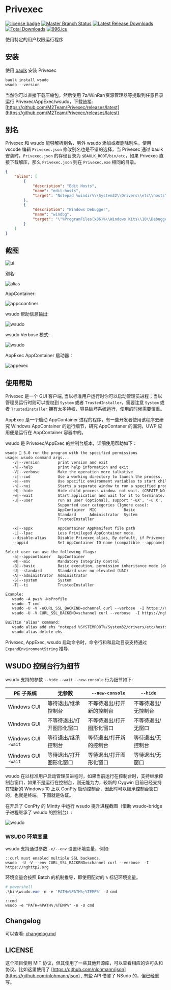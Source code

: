 # Privexec

[![license badge](https://img.shields.io/github/license/M2Team/Privexec.svg)](LICENSE)
[![Master Branch Status](https://github.com/M2Team/Privexec/workflows/CI/badge.svg)](https://github.com/M2Team/Privexec/actions)
[![Latest Release Downloads](https://img.shields.io/github/downloads/M2Team/Privexec/latest/total.svg)](https://github.com/M2Team/Privexec/releases/latest)
[![Total Downloads](https://img.shields.io/github/downloads/M2Team/Privexec/total.svg)](https://github.com/M2Team/Privexec/releases)
[![996.icu](https://img.shields.io/badge/link-996.icu-red.svg)](https://996.icu)

使用特定的用户权限运行程序

## 安装

使用 [baulk](https://github.com/baulk/baulk) 安装 Privexec

```powershell
baulk install wsudo
wsudo --version
```

当然你可以直接下载压缩包，然后使用 7z/WinRar/资源管理器等提取到任意目录运行 Privexec/AppExec/wsudo，下载链接: [https://github.com/M2Team/Privexec/releases/latest](https://github.com/M2Team/Privexec/releases/latest)



## 别名

Privexec 和 wsudo 能够解析别名，另外 wsudo 添加或者删除别名，使用 vscode 编辑 `Privexec.json` 修改别名也是不错的选择，当 Privexec 通过 baulk 安装时，`Privexec.json` 的存储目录为 `$BAULK_ROOT/bin/etc`，如果 Privexec 直接下载解压，那么 `Privexec.json` 则在 `Privexec.exe` 相同的目录。 

```json
{
    "alias": [
        {
            "description": "Edit Hosts",
            "name": "edit-hosts",
            "target": "Notepad %windir%\\System32\\Drivers\\etc\\hosts"
        },
        {
            "description": "Windows Debugger",
            "name": "windbg",
            "target": "\"%ProgramFiles(x86)%\\Windows Kits\\10\\Debuggers\\x64\\windbg.exe\""
        }
    ]
}
```


## 截图

![ui](docs/images/admin.png)


别名:

![alias](docs/images/alias.png)

AppContainer:

![appcoantiner](docs/images/appcontainer.png)


wsudo 帮助信息输出:

![wsudo](docs/images/wsudo.png)

wsudo Verbose 模式:

![wsudo](docs/images/wsudo3.png)

AppExec AppContainer 启动器：

![appexec](docs/images/appexec.png)

## 使用帮助

Privexec 是一个 GUI 客户端, 当以标准用户运行时你可以启动管理员进程；当以管理员运行时则可以提权到 `System` 或者 `TrustedInstaller`，需要注意 `System` 或者 `TrustedInstaller` 拥有太多特权，容易破坏系统运行，使用的时候需要慎重。

AppExec 是一个启动 AppContainer 进程的程序，有一些开发者使用该程序去研究 Windows AppContainer 的运行细节，研究 AppContaner 的漏洞，UWP 应用便是运行在 AppContainer 容器中的。

wsudo 是 Privexec/AppExec 的控制台版本，详细使用帮助如下：

```txt
wsudo 💖 5.0 run the program with the specified permissions
usage: wsudo command args...
   -v|--version        print version and exit
   -h|--help           print help information and exit
   -V|--verbose        Make the operation more talkative
   -c|--cwd            Use a working directory to launch the process.
   -e|--env            Use specific environment variables to start child processes.
   -n|--nui            Starts a separate window to run a specified program or command.
   -H|--hide           Hide child process window. not wait. (CREATE_NO_WINDOW)
   -w|--wait           Start application and wait for it to terminate.
   -u|--user           run as user (optional), support '-uX', '-u X', '--user=X', '--user X'
                       Supported user categories (Ignore case):
                       AppContainer  MIC            Basic
                       Standard      Administrator  System
                       TrustedInstaller

   -x|--appx           AppContainer AppManifest file path
   -L|--lpac           Less Privileged AppContainer mode.
   --disable-alias     Disable Privexec alias, By default, if Privexec exists alias, use it.
   --appid             Set AppContainer ID name (compatible --appname)

Select user can use the following flags:
   -a|--appcontainer   AppContainer
   -M|--mic            Mandatory Integrity Control
   -B|--basic          Basic execution, permission inheritance mode (default)
   -U|--standard       Standard user no elevated (UAC)
   -A|--administrator  Administrator
   -S|--system         System
   -T|--ti             TrustedInstaller

Example:
   wsudo -A pwsh -NoProfile
   wsudo -T cmd
   wsudo -U -V -eCURL_SSL_BACKEND=schannel curl --verbose  -I https://nghttp2.org
   wsudo -U -V CURL_SSL_BACKEND=schannel curl --verbose  -I https://nghttp2.org

Builtin 'alias' command:
   wsudo alias add ehs "notepad %SYSTEMROOT%/System32/drivers/etc/hosts" "Edit Hosts"
   wsudo alias delete ehs
```

Privexec, AppExec, wsudo 启动命令时，命令行和和启动目录支持通过 `ExpandEnvironmentString` 推导.

## WSUDO 控制台行为细节

wsudo 支持的参数 `--hide` `--wait` `--new-console` 行为细节如下:

|PE 子系统|无参数|`--new-console`|`--hide`|
|---|---|---|---
|Windows CUI|等待退出/继承控制台|不等待退出/打开新的控制台|不等待退出/无控制台|
|Windows GUI|不等待退出/打开图形化窗口|不等待退出/打开图形化窗口|不等待退出/无窗口|
|Windows CUI `-wait`|等待退出/继承控制台|等待退出/打开新的控制台|等待退出/无控制台|
|Windows GUI `-wait`|等待退出/打开图形化窗口|等待退出/打开图形化窗口|等待退出/无窗口|

wsudo 在以标准用户启动管理员进程时，如果当前运行在控制台时，支持继承控制台窗口，如果不是运行在控制台，则无能为力，较新的 Cygwin 目前已经支持在较新的 Windows 10 上以 ConPty 启动控制台，因此时可以继承控制台窗口的，也就是终端。 下图就是佐证。


在开启了 ConPty 的 Mintty 中运行 wsudo 提升进程截图（借助 wsudo-bridge 子进程继承了 wsudo 的控制台）:

![wsudo](docs/images/wsudo-bridge-new-mintty.png)

### WSUDO 环境变量

wsudo 支持通过参数 `-e/--env` 设置环境变量，例如:

```batch
::curl must enabled multiple SSL backends.
wsudo  -U -V --env CURL_SSL_BACKEND=schannel curl --verbose  -I https://nghttp2.org
```

环境变量会按照 Batch 的机制推导，即使用配对的 `%` 标记环境变量。

```powershell
# powershell
.\bin\wsudo.exe -n -e 'PATH=%PATH%;%TEMP%' -U cmd
```

```batch
::cmd
wsudo -e "PATH=%PATH%;%TEMP%" -n -U cmd
```

## Changelog

可以查看: [changelog.md](./docs/changelog.md)

## LICENSE

这个项目使用 MIT 协议，但其使用了一些其他开源库，可以查看相应的许可头和协议。比如这里使用了 [https://github.com/nlohmann/json](https://github.com/nlohmann/json) , 有些 API 借鉴了 NSudo 的，但已经重写。